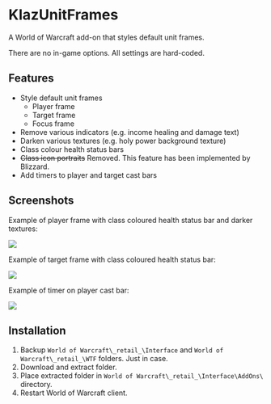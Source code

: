 # KlazUnitFrames

A World of Warcraft add-on that styles default unit frames.

There are no in-game options. All settings are hard-coded.

## Features

- Style default unit frames
    - Player frame
    - Target frame
    - Focus frame
- Remove various indicators (e.g. income healing and damage text)
- Darken various textures (e.g. holy power background texture)
- Class colour health status bars
- ~~Class icon portraits~~ Removed. This feature has been implemented by Blizzard.
- Add timers to player and target cast bars

## Screenshots

Example of player frame with class coloured health status bar and darker textures:

![](https://forge.haothitran.com/KlazHTT/KlazUnitFrames/raw/branch/main/Media/Screenshot_PlayerFrame.png)

Example of target frame with class coloured health status bar:

![](https://forge.haothitran.com/KlazHTT/KlazUnitFrames/raw/branch/main/Media/Screenshot_TargetFrame.jpg)

Example of timer on player cast bar:

![](https://forge.haothitran.com/KlazHTT/KlazUnitFrames/raw/branch/main/Media/Screemshot_CastBar.jpg)

## Installation

1. Backup `World of Warcraft\_retail_\Interface` and `World of Warcraft\_retail_\WTF` folders. Just in case.
2. Download and extract folder.
3. Place extracted folder in `World of Warcraft\_retail_\Interface\AddOns\` directory.
4. Restart World of Warcraft client.
